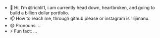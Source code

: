 - 👋 Hi, I’m @richlil1, i am currently head down, heartbroken, and going to build a billion dollar portfolio.
- 📫 How to reach me, through github please or instagram is 1lijimanu.
- 😄 Pronouns: ...
- ⚡ Fun fact: ...

<!---
richlil1/richlil1 is a ✨ special ✨ repository because its `README.md` (this file) appears on your GitHub profile.
You can click the Preview link to take a look at your changes.
--->
